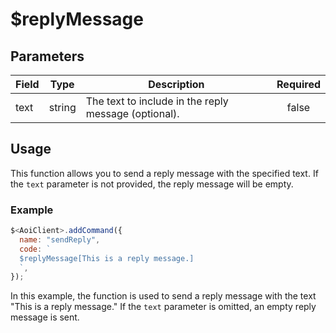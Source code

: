 # $replyMessage

## Parameters

| Field | Type   | Description                                          | Required |
| ----- | ------ | ---------------------------------------------------- | :------: |
| text  | string | The text to include in the reply message (optional). |  false   |

## Usage

This function allows you to send a reply message with the specified text. If the `text` parameter is not provided, the reply message will be empty.

### Example

```javascript
$<AoiClient>.addCommand({
  name: "sendReply",
  code: `
  $replyMessage[This is a reply message.]
  `,
});
```

In this example, the function is used to send a reply message with the text "This is a reply message." If the `text` parameter is omitted, an empty reply message is sent.
